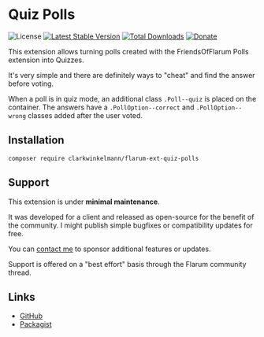 # Quiz Polls

![License](https://img.shields.io/badge/license-MIT-blue.svg) [![Latest Stable Version](https://img.shields.io/packagist/v/clarkwinkelmann/flarum-ext-quiz-polls.svg)](https://packagist.org/packages/clarkwinkelmann/flarum-ext-quiz-polls) [![Total Downloads](https://img.shields.io/packagist/dt/clarkwinkelmann/flarum-ext-quiz-polls.svg)](https://packagist.org/packages/clarkwinkelmann/flarum-ext-quiz-polls) [![Donate](https://img.shields.io/badge/paypal-donate-yellow.svg)](https://www.paypal.me/clarkwinkelmann)

This extension allows turning polls created with the FriendsOfFlarum Polls extension into Quizzes.

It's very simple and there are definitely ways to "cheat" and find the answer before voting.

When a poll is in quiz mode, an additional class `.Poll--quiz` is placed on the container.
The answers have a `.PollOption--correct` and `.PollOption--wrong` classes added after the user voted.

## Installation

    composer require clarkwinkelmann/flarum-ext-quiz-polls

## Support

This extension is under **minimal maintenance**.

It was developed for a client and released as open-source for the benefit of the community.
I might publish simple bugfixes or compatibility updates for free.

You can [contact me](https://clarkwinkelmann.com/flarum) to sponsor additional features or updates.

Support is offered on a "best effort" basis through the Flarum community thread.

## Links

- [GitHub](https://github.com/clarkwinkelmann/flarum-ext-quiz-polls)
- [Packagist](https://packagist.org/packages/clarkwinkelmann/flarum-ext-quiz-polls)
